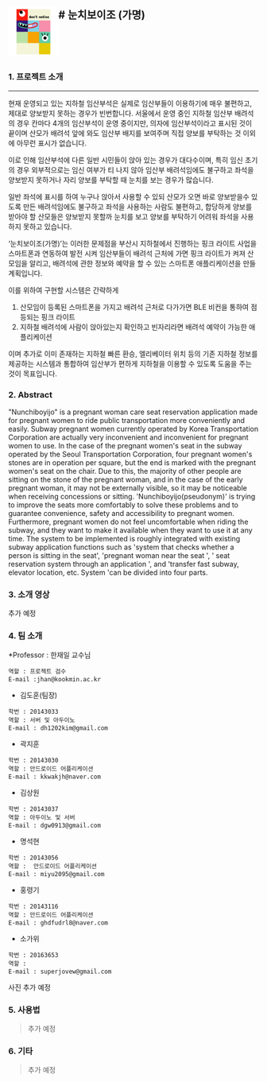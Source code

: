 <img align = "left" width="20%" height="20%" src="./Image/logo_transparent.png"> # 눈치보이조 (가명)
<br>
<br>
<br>
<br>
--------------
### 1. 프로젝트 소개
-------------

현재 운영되고 있는 지하철 임산부석은 실제로 임산부들이 이용하기에 매우 불편하고, 제대로 양보받지 못하는 경우가 빈번합니다. 서울에서 운영 중인 지하철 임산부 배려석의 경우 칸마다 4개의 임산부석이 운영 중이지만, 의자에 임산부석이라고 표시된 것이 끝이며 산모가 배려석 앞에 와도 임산부 배지를 보여주며 직접 양보를 부탁하는 것 이외에 아무런 표시가 없습니다. 

이로 인해 임산부석에 다른 일반 시민들이 앉아 있는 경우가 대다수이며, 특히 임신 초기의 경우 외부적으로는 임신 여부가 티 나지 않아 임산부 배려석임에도 불구하고 좌석을 양보받지 못하거나 자리 양보를 부탁할 때 눈치를 보는 경우가 많습니다. 

일반 좌석에 표시를 하여 누구나 앉아서 사용할 수 있되 산모가 오면 바로 양보받을수 있도록 만든 배려석임에도 불구하고 좌석을 사용하는 사람도 불편하고, 합당하게 양보를 받아야 할 산모들은 양보받지 못할까 눈치를 보고 양보를 부탁하기 어려워 좌석을 사용하지 못하고 있습니다.

‘눈치보이조(가명)’는 이러한 문제점을 부산시 지하철에서 진행하는 핑크 라이트 사업을 스마트폰과 연동하여 발전 시켜 임산부들이 배려석 근처에 가면 핑크 라이트가 켜져 산모임을 알리고, 배려석에 관한 정보와 예약을 할 수 있는 스마트폰 애플리케이션을 만들 계획입니다.

이를 위하여 구현할 시스템은 간략하게

1. 산모임이 등록된 스마트폰을 가지고 배려석 근처로 다가가면 BLE 비컨을 통하여 점등되는 핑크 라이트
2. 지하철 배려석에 사람이 앉아있는지 확인하고 빈자리라면 배려석 예약이 가능한 애플리케이션

이며 추가로 이미 존재하는 지하철 빠른 환승, 엘리베이터 위치 등의 기존 지하철 정보를 제공하는 시스템과 통합하여 임산부가 편하게 지하철을 이용할 수 있도록 도움을 주는 것이 목표입니다.

### 2. Abstract

"Nunchiboyijo" is a pregnant woman care seat reservation application made for pregnant women to ride public transportation more conveniently and easily.
Subway pregnant women currently operated by Korea Transportation Corporation are actually very inconvenient and inconvenient for pregnant women to use. In the case of the pregnant women's seat in the subway operated by the Seoul Transportation Corporation, four pregnant women's stones are in operation per square, but the end is marked with the pregnant women's seat on the chair. Due to this, the majority of other people are sitting on the stone of the pregnant woman, and in the case of the early pregnant woman, it may not be externally visible, so it may be noticeable when receiving concessions or sitting.
'Nunchiboyijo(pseudonym)' is trying to improve the seats more comfortably to solve these problems and to guarantee convenience, safety and accessibility to pregnant women. Furthermore, pregnant women do not feel uncomfortable when riding the subway, and they want to make it available when they want to use it at any time. The system to be implemented is roughly integrated with existing subway application functions such as 'system that checks whether a person is sitting in the seat', 'pregnant woman near the seat ', ' seat reservation system through an application ', and 'transfer fast subway, elevator location, etc. System 'can be divided into four parts.


### 3. 소개 영상

추가 예정

### 4. 팀 소개

*Professor : 한재일 교수님
```
역할 : 프로젝트 검수
E-mail :jhan@kookmin.ac.kr
```

* 김도훈(팀장)  

```
학번 : 20143033
역할 : 서버 및 아두이노
E-mail : dh1202kim@gmail.com
```

* 곽지훈  

```
학번 : 20143030
역할 : 안드로이드 어플리케이션
E-mail : kkwakjh@naver.com
```

* 김상원 

```
학번 : 20143037 
역할 : 아두이노 및 서버 
E-mail : dgw0913@gmail.com
```

* 명석현  

```
학번 : 20143056 
역할 :  안드로이드 어플리케이션
E-mail : miyu2095@gmail.com
```

* 홍령기 

```
학번 : 20143116  
역할 : 안드로이드 어플리케이션
E-mail : ghdfudrl8@naver.com
```

* 소가위 

```
학번 : 20163653  
역할 : 
E-mail : superjovew@gmail.com
```


사진 추가 예정

### 5. 사용법

> 추가 예정

### 6. 기타

> 추가 예정
